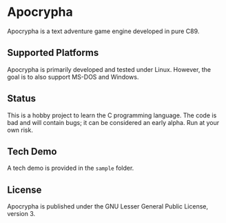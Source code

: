# Apocrypha

Apocrypha is a text adventure game engine developed in pure C89.

## Supported Platforms

Apocrypha is primarily developed and tested under Linux. However, the goal is to also support MS-DOS and Windows.

## Status

This is a hobby project to learn the C programming language. The code is bad and will contain bugs; it can be considered
an early alpha. Run at your own risk.

## Tech Demo

A tech demo is provided in the `sample` folder.

## License

Apocrypha is published under the GNU Lesser General Public License, version 3.
